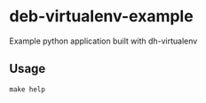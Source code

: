 # deb-virtualenv-example
Example python application built with dh-virtualenv


## Usage

```
make help
```
